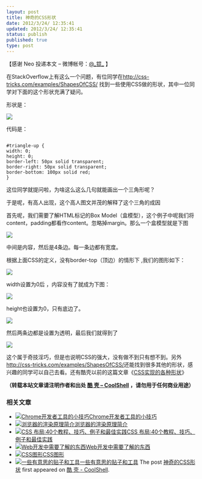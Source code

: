 ```yaml
---
layout: post
title: 神奇的CSS形状
date: 2012/3/24/ 12:35:41
updated: 2012/3/24/ 12:35:41
status: publish
published: true
type: post
---
```


【感谢 Neo 投递本文 – 微博帐号：[@\_锟\_](http://weibo.com/gandalfthegrey "_锟_") 】


在StackOverflow上有这么一个问题，有位同学在<http://css-tricks.com/examples/ShapesOfCSS/> 找到一些使用CSS做的形状，其中一位同学对下面的这个形状充满了疑问。


形状是：


![](https://coolshell.cn/wp-content/uploads/2012/03/a.png)


代码是：



```

#triangle-up {
width: 0;
height: 0;
border-left: 50px solid transparent;
border-right: 50px solid transparent;
border-bottom: 100px solid red;
}

```

这位同学就提问啦，为啥这么这么几句就能画出一个三角形呢？  

于是呢，有高人出现，这个高人图文并茂的解释了这个三角的成因


  

首先呢，我们需要了解HTML标记的Box Model（盒模型），这个例子中呢我们将content，padding都看作content。忽略掉margin。那么一个盒模型就是下图


![](https://coolshell.cn/wp-content/uploads/2012/03/b.png)


中间是内容，然后是4条边。每一条边都有宽度。  

根据上面CSS的定义，没有border-top（顶边）的情形下 ,我们的图形如下：


![](https://coolshell.cn/wp-content/uploads/2012/03/c.png)


width设置为0后 ，内容没有了就成为下图：


![](https://coolshell.cn/wp-content/uploads/2012/03/d.png)


height也设置为0，只有底边了。


![](https://coolshell.cn/wp-content/uploads/2012/03/e.png)


然后两条边都是设置为透明，最后我们就得到了


![](https://coolshell.cn/wp-content/uploads/2012/03/f.png)


这个属于奇技淫巧，但是也说明CSS的强大，没有做不到只有想不到。另外<http://css-tricks.com/examples/ShapesOfCSS/>还能找到很多其他的形状，感兴趣的同学可以自己去看。还有酷壳以前的这篇文章《[CSS实现的各种形状](https://coolshell.cn/articles/5164.html "CSS图形")》



**（转载本站文章请注明作者和出处 [酷 壳 – CoolShell](https://coolshell.cn/) ，请勿用于任何商业用途）**



### 相关文章

* [![Chrome开发者工具的小技巧](https://coolshell.cn/wp-content/uploads/2017/01/pretty-code-150x150.gif)](https://coolshell.cn/articles/17634.html)[Chrome开发者工具的小技巧](https://coolshell.cn/articles/17634.html)
* [![浏览器的渲染原理简介](https://coolshell.cn/wp-content/uploads/2013/05/Render-Process-150x150.jpg)](https://coolshell.cn/articles/9666.html)[浏览器的渲染原理简介](https://coolshell.cn/articles/9666.html)
* [![CSS 布局:40个教程、技巧、例子和最佳实践](https://coolshell.cn/wp-content/uploads/2012/03/css-layouts-150x150.gif)](https://coolshell.cn/articles/6840.html)[CSS 布局:40个教程、技巧、例子和最佳实践](https://coolshell.cn/articles/6840.html)
* [![Web开发中需要了解的东西](https://coolshell.cn/wp-content/plugins/wordpress-23-related-posts-plugin/static/thumbs/30.jpg)](https://coolshell.cn/articles/6043.html)[Web开发中需要了解的东西](https://coolshell.cn/articles/6043.html)
* [![CSS图形](https://coolshell.cn/wp-content/plugins/wordpress-23-related-posts-plugin/static/thumbs/9.jpg)](https://coolshell.cn/articles/5164.html)[CSS图形](https://coolshell.cn/articles/5164.html)
* [![一些有意思的贴子和工具](https://coolshell.cn/wp-content/plugins/wordpress-23-related-posts-plugin/static/thumbs/14.jpg)](https://coolshell.cn/articles/3903.html)[一些有意思的贴子和工具](https://coolshell.cn/articles/3903.html)
The post [神奇的CSS形状](https://coolshell.cn/articles/6913.html) first appeared on [酷 壳 - CoolShell](https://coolshell.cn).